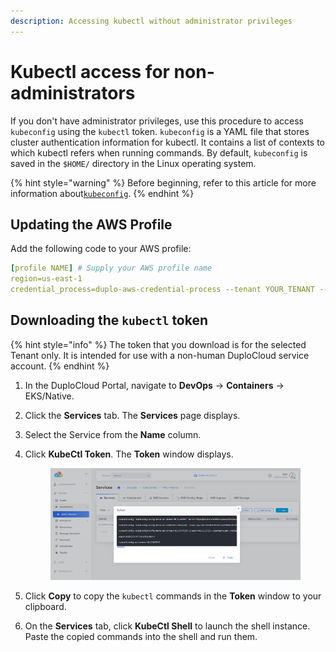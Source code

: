 ```yaml
---
description: Accessing kubectl without administrator privileges
---
```


# Kubectl access for non-administrators

If you don't have administrator privileges, use this procedure to access `kubeconfig` using the `kubectl` token. `kubeconfig` is a YAML file that stores cluster authentication information for kubectl. It contains a list of contexts to which kubectl refers when running commands. By default, `kubeconfig` is saved in the `$HOME/` directory in the Linux operating system.

{% hint style="warning" %}
Before beginning, refer to this article for more information about[`kubeconfig`](https://kubernetes.io/docs/concepts/configuration/organize-cluster-access-kubeconfig/).
{% endhint %}

## Updating the AWS Profile

Add the following code to your AWS profile:

```yaml
[profile NAME] # Supply your AWS profile name
region=us-east-1
credential_process=duplo-aws-credential-process --tenant YOUR_TENANT --host --interactive
```

## Downloading the `kubectl` token

{% hint style="info" %}
The token that you download is for the selected Tenant only. It is intended for use with a non-human DuploCloud service account.
{% endhint %}

1. In the DuploCloud Portal, navigate to **DevOps** -> **Containers** -> EKS/Native.
2. Click the **Services** tab. The **Services** page displays.
3. Select the Service from the **Name** column.
4.  Click **KubeCtl Token**. The **Token** window displays.

    <figure><img src="../../.gitbook/assets/AWS_Token_kubectl (1).png" alt=""><figcaption></figcaption></figure>
5. Click **Copy** to copy the `kubectl` commands in the **Token** window to your clipboard.
6. On the **Services** tab, click **KubeCtl Shell** to launch the shell instance. Paste the copied commands into the shell and run them.
